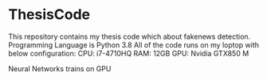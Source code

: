 # ThesisCode
This repository contains my thesis code which about fakenews detection.
Programming Language is Python 3.8
All of the code runs on my loptop with below configuration:
CPU: i7-4710HQ
RAM: 12GB
GPU: Nvidia GTX850 M

Neural Networks trains on GPU
